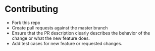 # Contributing
- Fork this repo
- Create pull requests against the master branch
- Ensure that the PR description clearly describes the behavior of the change or what the new feature does.
- Add test cases for new feature or requested changes.
